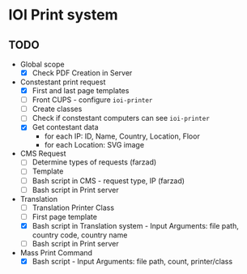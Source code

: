 # IOI Print system


## TODO

- Global scope
    - [x] Check PDF Creation in Server

- Constestant print request
    - [x] First and last page templates
    - [ ] Front CUPS - configure `ioi-printer`
    - [ ] Create classes
    - [ ] Check if constestant computers can see `ioi-printer`
    - [x] Get contestant data
        - for each IP: ID, Name, Country, Location, Floor
        - for each Location: SVG image

- CMS Request
    - [ ] Determine types of requests (farzad)
    - [ ] Template
    - [ ] Bash script in CMS - request type, IP (farzad)
    - [ ] Bash script in Print server

- Translation
    - [ ] Translation Printer Class
    - [ ] First page template
    - [x] Bash script in Translation system - Input Arguments: file path, country code, country name
    - [ ] Bash script in Print server

- Mass Print Command
    - [x] Bash script - Input Arguments: file path, count, printer/class

